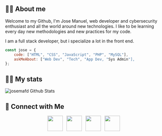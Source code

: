 <h2> 🙋‍♂️ About me </h2>

Welcome to my Github, I'm Jose Manuel, web developer and cybersecurity enthusiast and all the world around new technologies.
I like to be learning every day new methodologies and new practices for my code.

I am a full stack developer, but i specialize a lot in the front end.

```javascript
const jose = {
    code: ["HTML", "CSS", "JavaScript", "PHP", "MySQL"],
    askMeAbout: ["Web Dev", "Tech", "App Dev, "Sys Admin"],
};
```

<h2> 👨‍💻 My stats </h2>

<img align="center" src="https://github-readme-stats.vercel.app/api?username=josemafd&include_all_commits=true&count_private=true&show_icons=true&line_height=20&title_color=7A7ADB&icon_color=2234AE&text_color=D3D3D3&bg_color=0,000000,130F40" alt="josemafd Github Stats">

<h2> 📡 Connect with Me </h2>

<p align="center">
&nbsp; <a href="https://twitter.com/josejtax" target="_blank" rel="noopener noreferrer"><img src="https://img.icons8.com/plasticine/100/000000/twitter.png" width="50" /></a>  
&nbsp; <a href="https://www.instagram.com/josejtax" target="_blank" rel="noopener noreferrer"><img src="https://img.icons8.com/plasticine/100/000000/instagram-new.png" width="50" /></a>  
&nbsp; <a href="https://www.linkedin.com/in/josemafd" target="_blank" rel="noopener noreferrer"><img src="https://img.icons8.com/plasticine/100/000000/linkedin.png" width="50" /></a>
&nbsp; <a href="https://www.facebook.com/in/josemafd" target="_blank" rel="noopener noreferrer"><img src="https://img.icons8.com/plasticine/344/facebook-new.png" width="50" /></a>
</p>
